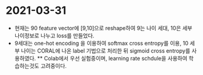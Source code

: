# 2021-03-31
* 현재는 90 feature vector에 [9,10]으로 reshape하여 9는 나이 세대, 10은 세부 나이정보로 나누고 loss를 만들었다.
* 9세대는 one-hot encoding 을 이용하여 softmax cross entropy를 이용, 10 세부 나이는 CORAL에 나온 label 기법으로 처리한 뒤 sigmoid cross entropy를 사용하였다.
** Colab에서 우선 실험중이며, learning rate schdule을 사용하여 학습하는것도 고려중이다.
